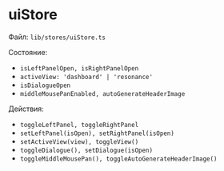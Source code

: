 # uiStore

Файл: `lib/stores/uiStore.ts`

Состояние:
- `isLeftPanelOpen, isRightPanelOpen`
- `activeView: 'dashboard' | 'resonance'`
- `isDialogueOpen`
- `middleMousePanEnabled, autoGenerateHeaderImage`

Действия:
- `toggleLeftPanel, toggleRightPanel`
- `setLeftPanel(isOpen), setRightPanel(isOpen)`
- `setActiveView(view), toggleView()`
- `toggleDialogue(), setDialogue(isOpen)`
- `toggleMiddleMousePan(), toggleAutoGenerateHeaderImage()`